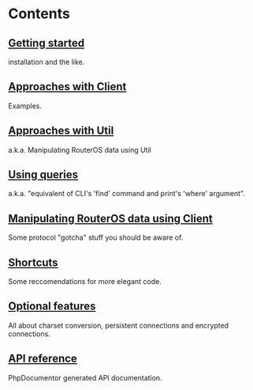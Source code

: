 # Contents
## [Getting started](wiki/Getting-started)
installation and the like.
## [Approaches with Client](wiki/Approaches-with-Client)
Examples.
## [Approaches with Util](wiki/Approaches-with-Util)
a.k.a. Manipulating RouterOS data using Util
## [Using queries](wiki/Using-queries)
a.k.a. "equivalent of CLI's 'find' command and print's 'where' argument".
## [Manipulating RouterOS data using Client](wiki/Manipulating-RouterOS-data-using-Client)
Some protocol "gotcha" stuff you should be aware of.
## [Shortcuts](wiki/Shortcuts)
Some reccomendations for more elegant code.
## [Optional features](wiki/Optional-features)
All about charset conversion, persistent connections and encrypted connections.
## [API reference](http://pear2.github.com/Net_RouterOS/Documentation/1.0.0b4/)
PhpDocumentor generated API documentation.
